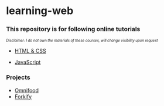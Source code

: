 # learning-web

### This repository is for following online tutorials

<sub><sup>_Disclaimer: I do not own the materials of these courses, will change visibility upon request_</sup></sub>

- [HTML & CSS](https://www.udemy.com/course/design-and-develop-a-killer-website-with-html5-and-css3/)

- [JavaScript](https://www.udemy.com/course/the-complete-javascript-course/)

### Projects

- [Omnifood](https://omnifood-taewoo.netlify.app)
- [Forkify](https://forkify-taewoo.netlify.app)
